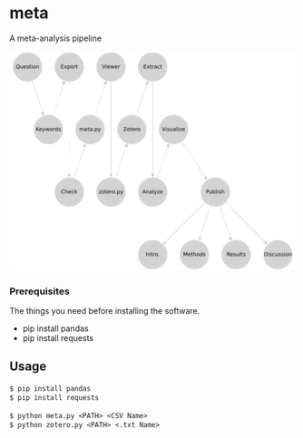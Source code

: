 # meta
A meta-analysis pipeline
<p>
  <img src="./pipe.png" alt="pipeline" width="600">
</p>

### Prerequisites

The things you need before installing the software.


* pip install pandas
* pip install requests


## Usage

```
$ pip install pandas
$ pip install requests

$ python meta.py <PATH> <CSV Name>
$ python zotero.py <PATH> <.txt Name>
```

